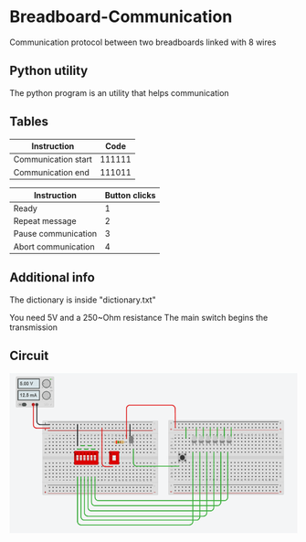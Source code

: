 # Breadboard-Communication

Communication protocol between two breadboards linked with 8 wires

## Python utility
The python program is an utility that helps communication

## Tables
| Instruction | Code |
| ------------- | ------------- |
| Communication start  | 111111 |
| Communication end  | 111011 |

| Instruction | Button clicks|
| ------------- | ------------- |
| Ready | 1 |
| Repeat message | 2 |
| Pause communication | 3 |
| Abort communication | 4 |

## Additional info
The dictionary is inside "dictionary.txt"

You need 5V and a 250~Ohm resistance
The main switch begins the transmission

## Circuit

![circuit](https://github.com/Agente3z/Breadboard-Communication/blob/main/img1.png?raw=true)
